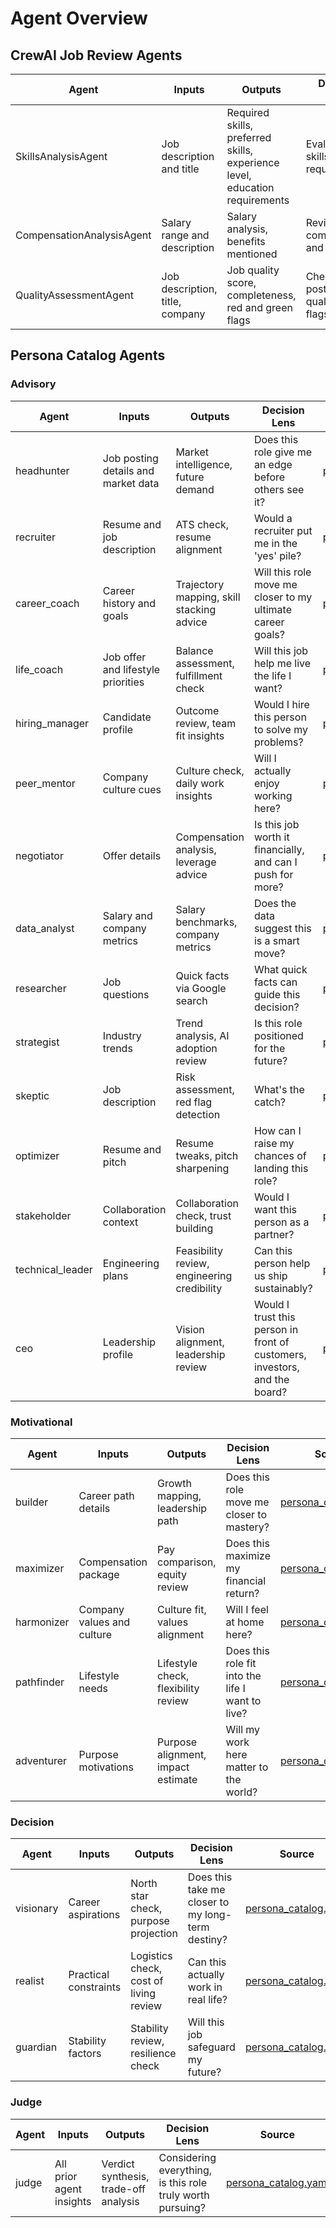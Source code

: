 # Agent Overview

## CrewAI Job Review Agents

| Agent | Inputs | Outputs | Decision Lens | Source |
|-------|--------|---------|---------------|--------|
| SkillsAnalysisAgent | Job description and title | Required skills, preferred skills, experience level, education requirements | Evaluates skills and requirements | [crew.py](../app/services/crewai/job_review/crew.py#L57-L83) |
| CompensationAnalysisAgent | Salary range and description | Salary analysis, benefits mentioned | Reviews compensation and benefits | [crew.py](../app/services/crewai/job_review/crew.py#L177-L200) |
| QualityAssessmentAgent | Job description, title, company | Job quality score, completeness, red and green flags | Checks posting quality and flags | [crew.py](../app/services/crewai/job_review/crew.py#L268-L292) |

## Persona Catalog Agents

### Advisory

| Agent | Inputs | Outputs | Decision Lens | Source |
|-------|--------|---------|---------------|--------|
| headhunter | Job posting details and market data | Market intelligence, future demand | Does this role give me an edge before others see it? | [persona_catalog.yaml](../app/services/ai/persona_catalog.yaml#L2-L10) |
| recruiter | Resume and job description | ATS check, resume alignment | Would a recruiter put me in the 'yes' pile? | [persona_catalog.yaml](../app/services/ai/persona_catalog.yaml#L11-L19) |
| career_coach | Career history and goals | Trajectory mapping, skill stacking advice | Will this role move me closer to my ultimate career goals? | [persona_catalog.yaml](../app/services/ai/persona_catalog.yaml#L20-L28) |
| life_coach | Job offer and lifestyle priorities | Balance assessment, fulfillment check | Will this job help me live the life I want? | [persona_catalog.yaml](../app/services/ai/persona_catalog.yaml#L29-L37) |
| hiring_manager | Candidate profile | Outcome review, team fit insights | Would I hire this person to solve my problems? | [persona_catalog.yaml](../app/services/ai/persona_catalog.yaml#L38-L46) |
| peer_mentor | Company culture cues | Culture check, daily work insights | Will I actually enjoy working here? | [persona_catalog.yaml](../app/services/ai/persona_catalog.yaml#L47-L55) |
| negotiator | Offer details | Compensation analysis, leverage advice | Is this job worth it financially, and can I push for more? | [persona_catalog.yaml](../app/services/ai/persona_catalog.yaml#L56-L64) |
| data_analyst | Salary and company metrics | Salary benchmarks, company metrics | Does the data suggest this is a smart move? | [persona_catalog.yaml](../app/services/ai/persona_catalog.yaml#L65-L73) |
| researcher | Job questions | Quick facts via Google search | What quick facts can guide this decision? | [persona_catalog.yaml](../app/services/ai/persona_catalog.yaml#L74-L82) |
| strategist | Industry trends | Trend analysis, AI adoption review | Is this role positioned for the future? | [persona_catalog.yaml](../app/services/ai/persona_catalog.yaml#L83-L91) |
| skeptic | Job description | Risk assessment, red flag detection | What's the catch? | [persona_catalog.yaml](../app/services/ai/persona_catalog.yaml#L92-L100) |
| optimizer | Resume and pitch | Resume tweaks, pitch sharpening | How can I raise my chances of landing this role? | [persona_catalog.yaml](../app/services/ai/persona_catalog.yaml#L101-L109) |
| stakeholder | Collaboration context | Collaboration check, trust building | Would I want this person as a partner? | [persona_catalog.yaml](../app/services/ai/persona_catalog.yaml#L110-L118) |
| technical_leader | Engineering plans | Feasibility review, engineering credibility | Can this person help us ship sustainably? | [persona_catalog.yaml](../app/services/ai/persona_catalog.yaml#L119-L127) |
| ceo | Leadership profile | Vision alignment, leadership review | Would I trust this person in front of customers, investors, and the board? | [persona_catalog.yaml](../app/services/ai/persona_catalog.yaml#L128-L136) |

### Motivational

| Agent | Inputs | Outputs | Decision Lens | Source |
|-------|--------|---------|---------------|--------|
| builder | Career path details | Growth mapping, leadership path | Does this role move me closer to mastery? | [persona_catalog.yaml](../app/services/ai/persona_catalog.yaml#L138-L146) |
| maximizer | Compensation package | Pay comparison, equity review | Does this maximize my financial return? | [persona_catalog.yaml](../app/services/ai/persona_catalog.yaml#L147-L155) |
| harmonizer | Company values and culture | Culture fit, values alignment | Will I feel at home here? | [persona_catalog.yaml](../app/services/ai/persona_catalog.yaml#L156-L164) |
| pathfinder | Lifestyle needs | Lifestyle check, flexibility review | Does this role fit into the life I want to live? | [persona_catalog.yaml](../app/services/ai/persona_catalog.yaml#L165-L173) |
| adventurer | Purpose motivations | Purpose alignment, impact estimate | Will my work here matter to the world? | [persona_catalog.yaml](../app/services/ai/persona_catalog.yaml#L174-L182) |

### Decision

| Agent | Inputs | Outputs | Decision Lens | Source |
|-------|--------|---------|---------------|--------|
| visionary | Career aspirations | North star check, purpose projection | Does this take me closer to my long-term destiny? | [persona_catalog.yaml](../app/services/ai/persona_catalog.yaml#L184-L192) |
| realist | Practical constraints | Logistics check, cost of living review | Can this actually work in real life? | [persona_catalog.yaml](../app/services/ai/persona_catalog.yaml#L193-L201) |
| guardian | Stability factors | Stability review, resilience check | Will this job safeguard my future? | [persona_catalog.yaml](../app/services/ai/persona_catalog.yaml#L202-L210) |

### Judge

| Agent | Inputs | Outputs | Decision Lens | Source |
|-------|--------|---------|---------------|--------|
| judge | All prior agent insights | Verdict synthesis, trade-off analysis | Considering everything, is this role truly worth pursuing? | [persona_catalog.yaml](../app/services/ai/persona_catalog.yaml#L212-L220) |

